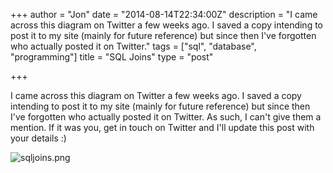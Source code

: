 +++
author = "Jon"
date = "2014-08-14T22:34:00Z"
description = "I came across this diagram on Twitter a few weeks ago. I saved a copy intending to post it to my site (mainly for future reference) but since then I've forgotten who actually posted it on Twitter."
tags = ["sql", "database", "programming"]
title = "SQL Joins"
type = "post"

+++

I came across this diagram on Twitter a few weeks ago. I saved a copy intending to post it to my site (mainly for future reference) but since then I've forgotten who actually posted it on Twitter. As such, I can't give them a mention. If it was you, get in touch on Twitter and I'll update this post with your details :)

<img src="https://jonifen.co.uk/blogupload/sqljoins.png" alt="sqljoins.png" />
